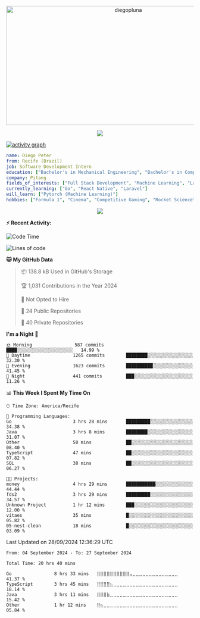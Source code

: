 <p align="center">
  <img src="https://socialify.git.ci/diegopluna/diegopluna/image?font=Inter&forks=1&issues=1&language=1&name=1&owner=1&pattern=Brick%20Wall&pulls=1&stargazers=1&theme=Dark" alt="diegopluna" width="640" height="320" />
</p>

<p align="center">
  <img src="https://github-profile-trophy.vercel.app/?username=diegopluna&theme=tokyonight&column=-1"/>
</p>

[![activity graph](https://github-readme-activity-graph.vercel.app/graph?username=diegopluna&theme=github-dark-dimmed&custom_title=diegopluna%20Activity%20Graph&hide_border=true)](https://github.com/ashutosh00710/github-readme-activity-graph)

```yaml
name: Diego Peter
from: Recife (Brazil)
job: Software Development Intern
education: ["Bachelor's in Mechanical Engineering", "Bachelor's in Computer Science"]
company: Pitang
fields_of_interests: ["Full Stack Development", "Machine Learning", "Large Language Models", "Computer Vision"]
currently_learning: ["Go", "React Native", "Laravel"]
will_learn: ["Pytorch (Machine Learning)"]
hobbies: ["Formula 1", "Cinema", "Competitive Gaming", "Rocket Science"]
```
<p align="center">
  <img src="https://music-profile.rayriffy.com/theme/dark.svg?uid=001361.7bf259d2dfb9456ca71b61612518bc5f.0128" />
</p>

**:zap: Recent Activity:**

<!--START_SECTION:activity-->
<!--END_SECTION:activity-->

<!--START_SECTION:waka-->
![Code Time](http://img.shields.io/badge/Code%20Time-20%20hrs%2040%20mins-blue)

![Lines of code](https://img.shields.io/badge/From%20Hello%20World%20I%27ve%20Written-3.5%20million%20lines%20of%20code-blue)

**🐱 My GitHub Data** 

> 📦 138.8 kB Used in GitHub's Storage 
 > 
> 🏆 1,031 Contributions in the Year 2024
 > 
> 🚫 Not Opted to Hire
 > 
> 📜 24 Public Repositories 
 > 
> 🔑 40 Private Repositories 
 > 
**I'm a Night 🦉** 

```text
🌞 Morning                587 commits         ████░░░░░░░░░░░░░░░░░░░░░   14.99 % 
🌆 Daytime                1265 commits        ████████░░░░░░░░░░░░░░░░░   32.30 % 
🌃 Evening                1623 commits        ██████████░░░░░░░░░░░░░░░   41.45 % 
🌙 Night                  441 commits         ███░░░░░░░░░░░░░░░░░░░░░░   11.26 % 
```


📊 **This Week I Spent My Time On** 

```text
🕑︎ Time Zone: America/Recife

💬 Programming Languages: 
Go                       3 hrs 28 mins       █████████░░░░░░░░░░░░░░░░   34.38 % 
Java                     3 hrs 8 mins        ████████░░░░░░░░░░░░░░░░░   31.07 % 
Other                    50 mins             ██░░░░░░░░░░░░░░░░░░░░░░░   08.40 % 
TypeScript               47 mins             ██░░░░░░░░░░░░░░░░░░░░░░░   07.82 % 
SQL                      38 mins             ██░░░░░░░░░░░░░░░░░░░░░░░   06.27 % 

🐱‍💻 Projects: 
money                    4 hrs 29 mins       ███████████░░░░░░░░░░░░░░   44.44 % 
fds2                     3 hrs 29 mins       █████████░░░░░░░░░░░░░░░░   34.57 % 
Unknown Project          1 hr 12 mins        ███░░░░░░░░░░░░░░░░░░░░░░   12.00 % 
vitaes                   35 mins             █░░░░░░░░░░░░░░░░░░░░░░░░   05.82 % 
05-nest-clean            18 mins             █░░░░░░░░░░░░░░░░░░░░░░░░   03.09 % 
```


 Last Updated on 28/09/2024 12:36:29 UTC
<!--END_SECTION:waka-->

<!--START_SECTION:waka-simple-->

```text
From: 04 September 2024 - To: 27 September 2024

Total Time: 20 hrs 40 mins

Go                8 hrs 33 mins   ⣿⣿⣿⣿⣿⣿⣿⣿⣿⣿⣤⣀⣀⣀⣀⣀⣀⣀⣀⣀⣀⣀⣀⣀⣀   41.37 %
TypeScript        3 hrs 45 mins   ⣿⣿⣿⣿⣦⣀⣀⣀⣀⣀⣀⣀⣀⣀⣀⣀⣀⣀⣀⣀⣀⣀⣀⣀⣀   18.14 %
Java              3 hrs 11 mins   ⣿⣿⣿⣷⣀⣀⣀⣀⣀⣀⣀⣀⣀⣀⣀⣀⣀⣀⣀⣀⣀⣀⣀⣀⣀   15.42 %
Other             1 hr 12 mins    ⣿⣦⣀⣀⣀⣀⣀⣀⣀⣀⣀⣀⣀⣀⣀⣀⣀⣀⣀⣀⣀⣀⣀⣀⣀   05.84 %
```

<!--END_SECTION:waka-simple-->

